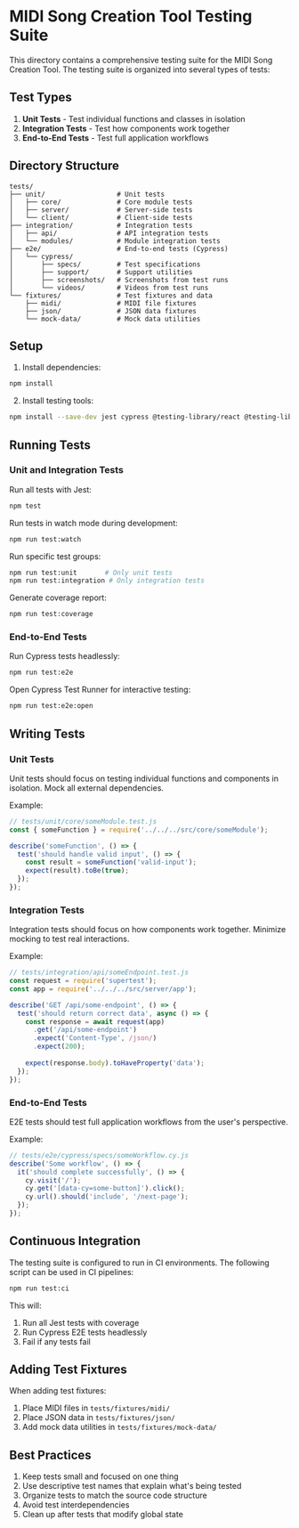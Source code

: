 # MIDI Song Creation Tool Testing Suite

This directory contains a comprehensive testing suite for the MIDI Song Creation Tool. The testing suite is organized into several types of tests:

## Test Types

1. **Unit Tests** - Test individual functions and classes in isolation
2. **Integration Tests** - Test how components work together
3. **End-to-End Tests** - Test full application workflows

## Directory Structure

```
tests/
├── unit/                  # Unit tests
│   ├── core/              # Core module tests
│   ├── server/            # Server-side tests
│   └── client/            # Client-side tests
├── integration/           # Integration tests
│   ├── api/               # API integration tests
│   └── modules/           # Module integration tests
├── e2e/                   # End-to-end tests (Cypress)
│   └── cypress/
│       ├── specs/         # Test specifications
│       ├── support/       # Support utilities
│       ├── screenshots/   # Screenshots from test runs
│       └── videos/        # Videos from test runs
└── fixtures/              # Test fixtures and data
    ├── midi/              # MIDI file fixtures
    ├── json/              # JSON data fixtures
    └── mock-data/         # Mock data utilities
```

## Setup

1. Install dependencies:

```bash
npm install
```

2. Install testing tools:

```bash
npm install --save-dev jest cypress @testing-library/react @testing-library/jest-dom supertest
```

## Running Tests

### Unit and Integration Tests

Run all tests with Jest:

```bash
npm test
```

Run tests in watch mode during development:

```bash
npm run test:watch
```

Run specific test groups:

```bash
npm run test:unit       # Only unit tests
npm run test:integration # Only integration tests
```

Generate coverage report:

```bash
npm run test:coverage
```

### End-to-End Tests

Run Cypress tests headlessly:

```bash
npm run test:e2e
```

Open Cypress Test Runner for interactive testing:

```bash
npm run test:e2e:open
```

## Writing Tests

### Unit Tests

Unit tests should focus on testing individual functions and components in isolation. Mock all external dependencies.

Example:

```javascript
// tests/unit/core/someModule.test.js
const { someFunction } = require('../../../src/core/someModule');

describe('someFunction', () => {
  test('should handle valid input', () => {
    const result = someFunction('valid-input');
    expect(result).toBe(true);
  });
});
```

### Integration Tests

Integration tests should focus on how components work together. Minimize mocking to test real interactions.

Example:

```javascript
// tests/integration/api/someEndpoint.test.js
const request = require('supertest');
const app = require('../../../src/server/app');

describe('GET /api/some-endpoint', () => {
  test('should return correct data', async () => {
    const response = await request(app)
      .get('/api/some-endpoint')
      .expect('Content-Type', /json/)
      .expect(200);
    
    expect(response.body).toHaveProperty('data');
  });
});
```

### End-to-End Tests

E2E tests should test full application workflows from the user's perspective.

Example:

```javascript
// tests/e2e/cypress/specs/someWorkflow.cy.js
describe('Some workflow', () => {
  it('should complete successfully', () => {
    cy.visit('/');
    cy.get('[data-cy=some-button]').click();
    cy.url().should('include', '/next-page');
  });
});
```

## Continuous Integration

The testing suite is configured to run in CI environments. The following script can be used in CI pipelines:

```bash
npm run test:ci
```

This will:
1. Run all Jest tests with coverage
2. Run Cypress E2E tests headlessly
3. Fail if any tests fail

## Adding Test Fixtures

When adding test fixtures:

1. Place MIDI files in `tests/fixtures/midi/`
2. Place JSON data in `tests/fixtures/json/`
3. Add mock data utilities in `tests/fixtures/mock-data/`

## Best Practices

1. Keep tests small and focused on one thing
2. Use descriptive test names that explain what's being tested
3. Organize tests to match the source code structure
4. Avoid test interdependencies
5. Clean up after tests that modify global state
